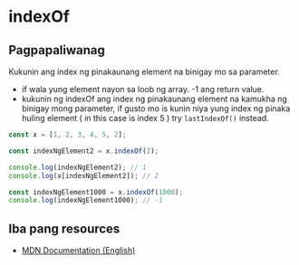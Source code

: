 # indexOf

## Pagpapaliwanag

Kukunin ang index ng pinakaunang element na binigay mo sa parameter.

- if wala yung element nayon sa loob ng array. -1 ang return value.
- kukunin ng indexOf ang index ng pinakaunang element na kamukha ng binigay mong parameter, if gusto mo is kunin niya yung index ng pinaka huling element ( in this case is index 5 ) try `lastIndexOf()` instead.

```javascript
const x = [1, 2, 3, 4, 5, 2];

const indexNgElement2 = x.indexOf(2);

console.log(indexNgElement2); // 1
console.log(x[indexNgElement2]); // 2

const indexNgElement1000 = x.indexOf(1000);
console.log(indexNgElement1000); // -1
```

## Iba pang resources

- [MDN Documentation (English)](https://developer.mozilla.org/en-US/docs/Web/JavaScript/Reference/Global_Objects/Array/indexOf)
